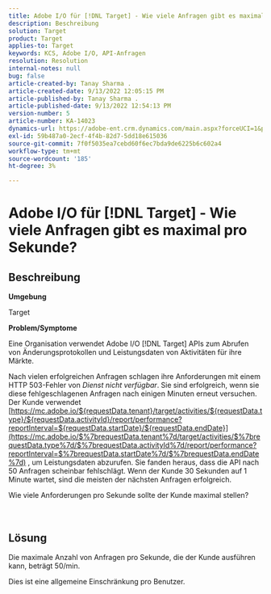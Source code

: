 ```yaml
---
title: Adobe I/O für [!DNL Target] - Wie viele Anfragen gibt es maximal pro Sekunde?
description: Beschreibung
solution: Target
product: Target
applies-to: Target
keywords: KCS, Adobe I/O, API-Anfragen
resolution: Resolution
internal-notes: null
bug: false
article-created-by: Tanay Sharma .
article-created-date: 9/13/2022 12:05:15 PM
article-published-by: Tanay Sharma .
article-published-date: 9/13/2022 12:54:13 PM
version-number: 5
article-number: KA-14023
dynamics-url: https://adobe-ent.crm.dynamics.com/main.aspx?forceUCI=1&pagetype=entityrecord&etn=knowledgearticle&id=b391cf4d-5c33-ed11-9db1-002248086735
exl-id: 59b487a0-2ecf-4f4b-82d7-5dd18e615036
source-git-commit: 7f0f5035ea7cebd60f6ec7bda9de6225b6c602a4
workflow-type: tm+mt
source-wordcount: '185'
ht-degree: 3%

---
```


# Adobe I/O für [!DNL Target] - Wie viele Anfragen gibt es maximal pro Sekunde?

## Beschreibung


<b>Umgebung</b>

Target



<b>Problem/Symptome</b>

Eine Organisation verwendet Adobe I/O [!DNL Target] APIs zum Abrufen von Änderungsprotokollen und Leistungsdaten von Aktivitäten für ihre Märkte.

Nach vielen erfolgreichen Anfragen schlagen ihre Anforderungen mit einem HTTP 503-Fehler von *Dienst nicht verfügbar*. Sie sind erfolgreich, wenn sie diese fehlgeschlagenen Anfragen nach einigen Minuten erneut versuchen. Der Kunde verwendet [https://mc.adobe.io/${requestData.tenant}/target/activities/${requestData.type}/${requestData.activityId}/report/performance?reportInterval=${requestData.startDate}/${requestData.endDate}](https://mc.adobe.io/$%7brequestData.tenant%7d/target/activities/$%7brequestData.type%7d/$%7brequestData.activityId%7d/report/performance?reportInterval=$%7brequestData.startDate%7d/$%7brequestData.endDate%7d) , um Leistungsdaten abzurufen. Sie fanden heraus, dass die API nach 50 Anfragen scheinbar fehlschlägt. Wenn der Kunde 30 Sekunden auf 1 Minute wartet, sind die meisten der nächsten Anfragen erfolgreich.



Wie viele Anforderungen pro Sekunde sollte der Kunde maximal stellen?
<br><br> <br>

## Lösung


Die maximale Anzahl von Anfragen pro Sekunde, die der Kunde ausführen kann, beträgt 50/min.

Dies ist eine allgemeine Einschränkung pro Benutzer.

